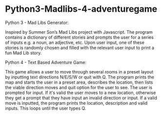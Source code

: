 # Python3-Madlibs-4-adventuregame

Python 3 - Mad Libs Generator:

Inspired by Summer Son’s Mad Libs project with Javascript. The program contains a dictionary of different stories and prompts the
user for a series of inputs e.g. a noun, an adjective, etc. Upon user input, one of these stories is randomly chosen and filled with the relevant user input to print a fun Mad Lib story. 

Python 4 - Text Based Adventure Game: 

This game allows a user to move through several rooms in a preset layout by inputting text directions N/E/S/W or quit with Q. 
The program prints the map and starts the user in a preset area, describes the location, then lists the viable direction moves and quit option for the user to see.
The user is prompted for input. If it's valid the user moves to a new location, otherwise they get a prompt that they have input an invalid direction or input. 
If a valid move is inputted, the program prints the location, description and valid inputs. 
This loops until the user types Q. 
